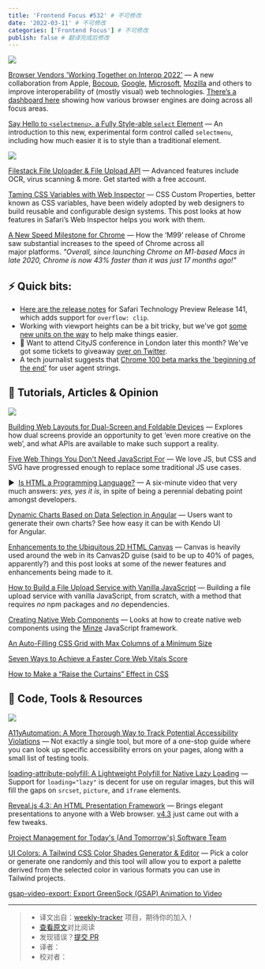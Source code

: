 ```yaml
---
title: 'Frontend Focus #532' # 不可修改
date: '2022-03-11' # 不可修改
categories: ['Frontend Focus'] # 不可修改
publish: false # 翻译完成后修改
---
```


[![](https://res.cloudinary.com/cpress/image/upload/w_1280,e_sharpen:60/v1646834712/e9cqaj2zo09kpmrnyizc.png)](https://frontendfoc.us/link/120630/web)

<!--以上是预览信息，图片一张或限制百字左右，前者优先，全文请使用二级及以下标题-->
<!-- more -->

[Browser Vendors 'Working Together on Interop 2022'](https://frontendfoc.us/link/120630/web "webkit.org") — A new collaboration from Apple, [Bocoup](https://frontendfoc.us/link/120631/web), [Google](https://frontendfoc.us/link/120632/web), [Microsoft](https://frontendfoc.us/link/120633/web), [Mozilla](https://frontendfoc.us/link/120634/web) and others to improve interoperability of (mostly visual) web technologies. [There’s a dashboard here](https://frontendfoc.us/link/120635/web) showing how various browser engines are doing across all focus areas.

[Say Hello to `<selectmenu>`, a Fully Style-able `select` Element](https://frontendfoc.us/link/120636/web "css-tricks.com") — An introduction to this new, experimental form control called `selectmenu`, including how much easier it is to style than a traditional element.

[![](https://copm.s3.amazonaws.com/c34c4c4c.png)](https://frontendfoc.us/link/120637/web)

[Filestack File Uploader & File Upload API](https://frontendfoc.us/link/120637/web "www.filestack.com") — Advanced features include OCR, virus scanning & more. Get started with a free account.

[Taming CSS Variables with Web Inspector](https://frontendfoc.us/link/120638/web "webkit.org") — CSS Custom Properties, better known as CSS variables, have been widely adopted by web designers to build reusable and configurable design systems. This post looks at how features in Safari’s Web Inspector helps you work with them.

[A New Speed Milestone for Chrome](https://frontendfoc.us/link/120639/web "blog.chromium.org") — How the ‘M99’ release of Chrome saw substantial increases to the speed of Chrome across all major platforms. _"Overall, since launching Chrome on M1-based Macs in late 2020, Chrome is now 43% faster than it was just 17 months ago!"_

## **⚡️ Quick bits:**

*   [Here are the release notes](https://frontendfoc.us/link/120641/web) for Safari Technology Preview Release 141, which adds support for `overflow: clip`.
*   Working with viewport heights can be a bit tricky, but we've got [some new units on the way](https://frontendfoc.us/link/120642/web) to help make things easier.
*   📅 Want to attend CityJS conference in London later this month? We've got some tickets to giveaway [over on Twitter](https://frontendfoc.us/link/120643/web).
*   A tech journalist suggests that [Chrome 100 beta marks the 'beginning of the end'](https://frontendfoc.us/link/120640/web) for user agent strings.

## 📙 **Tutorials, Articles & Opinion**

[![](https://res.cloudinary.com/cpress/image/upload/w_1280,e_sharpen:60/v1646835768/jkck24w690gbytgg0tjy.jpg)](https://frontendfoc.us/link/120644/web)

[Building Web Layouts for Dual-Screen and Foldable Devices](https://frontendfoc.us/link/120644/web "www.smashingmagazine.com") — Explores how dual screens provide an opportunity to get ‘even more creative on the web’, and what APIs are available to make such support a reality.

[Five Web Things You Don't Need JavaScript For](https://frontendfoc.us/link/120649/web "lexoral.com") — We love JS, but CSS and SVG have progressed enough to replace some traditional JS use cases.

▶  [Is HTML a Programming Language?](https://frontendfoc.us/link/120645/web "briefs.video") — A six-minute video that very much answers: _yes, yes it is_, in spite of being a perennial debating point amongst developers.

[Dynamic Charts Based on Data Selection in Angular](https://frontendfoc.us/link/120647/web "ad.doubleclick.net") — Users want to generate their own charts? See how easy it can be with Kendo UI for Angular.

[Enhancements to the Ubiquitous 2D HTML Canvas](https://frontendfoc.us/link/120646/web "developer.chrome.com") — Canvas is heavily used around the web in its Canvas2D guise (said to be up to 40% of pages, apparently?) and this post looks at some of the newer features and enhancements being made to it.

[How to Build a File Upload Service with Vanilla JavaScript](https://frontendfoc.us/link/120648/web "blog.logrocket.com") — Building a file upload service with vanilla JavaScript, from scratch, with a method that requires _no_ npm packages and _no_ dependencies.

[Creating Native Web Components](https://frontendfoc.us/link/120650/web "tympanus.net") — Looks at how to create native web components using the [Minze](https://frontendfoc.us/link/120651/web) JavaScript framework.

[An Auto-Filling CSS Grid with Max Columns of a Minimum Size](https://frontendfoc.us/link/120652/web)  

[Seven Ways to Achieve a Faster Core Web Vitals Score](https://frontendfoc.us/link/120653/web)  

[How to Make a “Raise the Curtains” Effect in CSS](https://frontendfoc.us/link/120654/web)  

## 🔧 **Code, Tools & Resources**

[![](https://res.cloudinary.com/cpress/image/upload/w_1280,e_sharpen:60/v1646842502/z4xzhbiyzrwydgqszpzn.png)](https://frontendfoc.us/link/120658/web)

[A11yAutomation: A More Thorough Way to Track Potential Accessibility Violations](https://frontendfoc.us/link/120658/web "a11y-automation.dev") — Not exactly a single tool, but more of a one-stop guide where you can look up specific accessibility errors on your pages, along with a small list of testing tools.

[loading-attribute-polyfill: A Lightweight Polyfill for Native Lazy Loading](https://frontendfoc.us/link/120664/web "github.com") — Support for `loading="lazy"` is decent for use on regular images, but this will fill the gaps on `srcset`, `picture`, and `iframe` elements.

[Reveal.js 4.3: An HTML Presentation Framework](https://frontendfoc.us/link/120661/web "revealjs.com") — Brings elegant presentations to anyone with a Web browser. [v4.3](https://frontendfoc.us/link/120662/web) just came out with a few tweaks.

[Project Management for Today's (And Tomorrow's) Software Team](https://frontendfoc.us/link/120660/web "shortcut.com")

[UI Colors: A Tailwind CSS Color Shades Generator & Editor](https://frontendfoc.us/link/120663/web "uicolors.app") — Pick a color or generate one randomly and this tool will allow you to export a palette derived from the selected color in various formats you can use in Tailwind projects.

[gsap-video-export: Export GreenSock (GSAP) Animation to Video](https://frontendfoc.us/link/120659/web)  

---
> * 译文出自：[weekly-tracker](https://github.com/FEDarling/weekly-tracker) 项目，期待你的加入！
> * [查看原文](https://frontendfoc.us/issues/532)对比阅读
> * 发现错误？[提交 PR](https://github.com/FEDarling/weekly-tracker/blob/main/weeklys/frontend_focus/532)
> * 译者：
> * 校对者：
